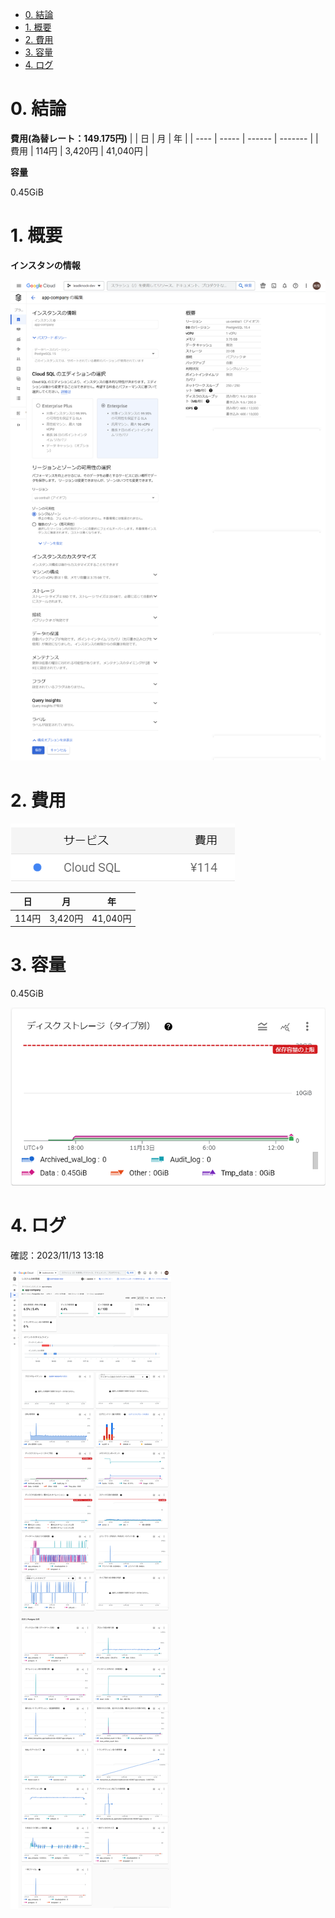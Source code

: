- [0. 結論](#0-結論)
- [1. 概要](#1-概要)
- [2. 費用](#2-費用)
- [3. 容量](#3-容量)
- [4. ログ](#4-ログ)

# 0. 結論
**費用(為替レート：149.175円)**
|      | 日    | 月     | 年      |
| ---- | ----- | ------ | ------- |
| 費用 | 114円 | 3,420円 | 41,040円 |

**容量**

0.45GiB

# 1. 概要

**インスタンの情報**

![alt text](../images/image26.png)

# 2. 費用

![alt text](../images/image27.png)

| 日 | 月  | 年   | 
| ---- | ------- | ------- |
| 114円   | 3,420円 | 41,040円 |

# 3. 容量

0.45GiB

![alt text](../images/image28.png)

# 4. ログ

確認：2023/11/13 13:18

![alt text](../images/image29.png)
